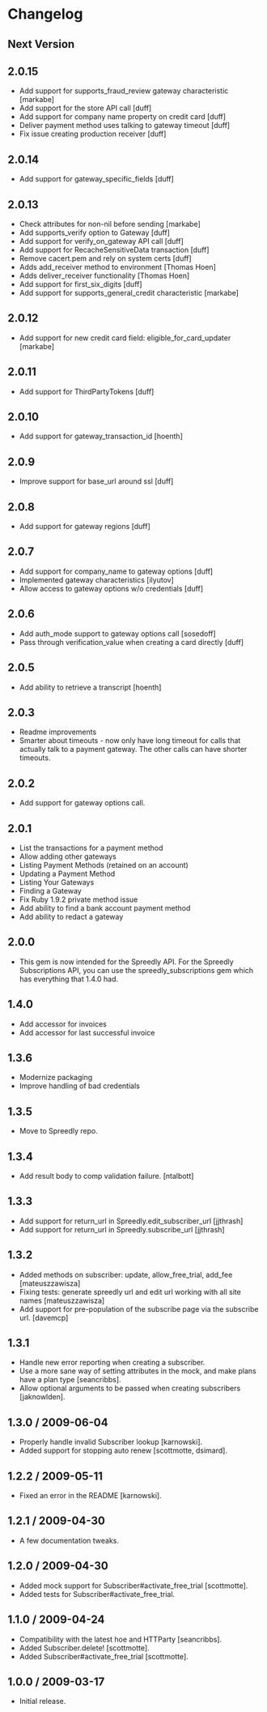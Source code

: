 # Changelog

## Next Version

## 2.0.15
* Add support for supports_fraud_review gateway characteristic [markabe]
* Add support for the store API call [duff]
* Add support for company name property on credit card [duff]
* Deliver payment method uses talking to gateway timeout [duff]
* Fix issue creating production receiver [duff]

## 2.0.14
* Add support for gateway_specific_fields [duff]

## 2.0.13
* Check attributes for non-nil before sending [markabe]
* Add supports_verify option to Gateway [duff]
* Add support for verify_on_gateway API call [duff]
* Add support for RecacheSensitiveData transaction [duff]
* Remove cacert.pem and rely on system certs [duff]
* Adds add_receiver method to environment [Thomas Hoen]
* Adds deliver_receiver functionality [Thomas Hoen]
* Add support for first_six_digits [duff]
* Add support for supports_general_credit characteristic [markabe]

## 2.0.12
* Add support for new credit card field: eligible_for_card_updater [markabe]

## 2.0.11
* Add support for ThirdPartyTokens [duff]

## 2.0.10
* Add support for gateway_transaction_id [hoenth]

## 2.0.9
* Improve support for base_url around ssl [duff]

## 2.0.8
* Add support for gateway regions [duff]

## 2.0.7
* Add support for company_name to gateway options [duff]
* Implemented gateway characteristics [ilyutov]
* Allow access to gateway options w/o credentials [duff]

## 2.0.6
* Add auth_mode support to gateway options call [sosedoff]
* Pass through verification_value when creating a card directly [duff]

## 2.0.5
* Add ability to retrieve a transcript [hoenth]

## 2.0.3
* Readme improvements
* Smarter about timeouts - now only have long timeout for calls
  that actually talk to a payment gateway.  The other calls can
  have shorter timeouts.

## 2.0.2
* Add support for gateway options call.

## 2.0.1
* List the transactions for a payment method
* Allow adding other gateways
* Listing Payment Methods (retained on an account)
* Updating a Payment Method
* Listing Your Gateways
* Finding a Gateway
* Fix Ruby 1.9.2 private method issue
* Add ability to find a bank account payment method
* Add ability to redact a gateway

## 2.0.0
* This gem is now intended for the Spreedly API.  For the Spreedly
  Subscriptions API, you can use the spreedly_subscriptions gem
  which has everything that 1.4.0 had.

## 1.4.0

* Add accessor for invoices
* Add accessor for last successful invoice

## 1.3.6

* Modernize packaging
* Improve handling of bad credentials

## 1.3.5

* Move to Spreedly repo.

## 1.3.4

* Add result body to comp validation failure. [ntalbott]

## 1.3.3

* Add support for return_url in Spreedly.edit_subscriber_url [jjthrash]
* Add support for return_url in Spreedly.subscribe_url [jjthrash]

## 1.3.2

* Added methods on subscriber: update, allow_free_trial,
  add_fee [mateuszzawisza]
* Fixing tests: generate spreedly url and edit url working with all
  site names [mateuszzawisza]
* Add support for pre-population of the subscribe page via the subscribe
  url. [davemcp]

## 1.3.1

* Handle new error reporting when creating a subscriber.
* Use a more sane way of setting attributes in the mock, and make plans have a
  plan type [seancribbs].
* Allow optional arguments to be passed when creating subscribers [jaknowlden].

## 1.3.0 / 2009-06-04

* Properly handle invalid Subscriber lookup [karnowski].
* Added support for stopping auto renew [scottmotte, dsimard].

## 1.2.2 / 2009-05-11

* Fixed an error in the README [karnowski].

## 1.2.1 / 2009-04-30

* A few documentation tweaks.

## 1.2.0 / 2009-04-30

* Added mock support for Subscriber#activate_free_trial [scottmotte].
* Added tests for Subscriber#activate_free_trial.

## 1.1.0 / 2009-04-24

* Compatibility with the latest hoe and HTTParty [seancribbs].
* Added Subscriber.delete! [scottmotte].
* Added Subscriber#activate_free_trial [scottmotte].

## 1.0.0 / 2009-03-17

* Initial release.

